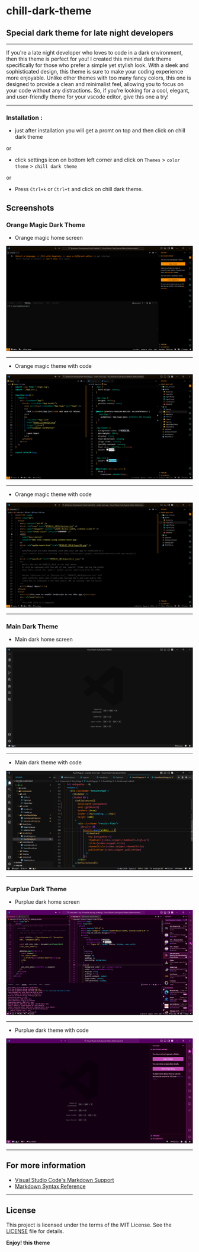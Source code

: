 # chill-dark-theme

## Special dark theme for late night developers

---

If you're a late night developer who loves to code in a dark environment, then this theme is perfect for you! I created this minimal dark theme specifically for those who prefer a simple yet stylish look. With a sleek and sophisticated design, this theme is sure to make your coding experience more enjoyable. Unlike other themes with too many fancy colors, this one is designed to provide a clean and minimalist feel, allowing you to focus on your code without any distractions. So, if you're looking for a cool, elegant, and user-friendly theme for your vscode editor, give this one a try!

---

### Installation :

- just after installation you will get a promt on top and then click on chill dark theme

or

- click settings icon on bottom left corner and click on `Themes` > `color theme` > `chill dark theme`

or

- Press `Ctrl+k` or `Ctrl+t` and click on chill dark theme.

## Screenshots

### Orange Magic Dark Theme

- Orange magic home screen

![home screen](./screenshots/orange_magic_theme/orange_magic_theme_home.png)

---

- Orange magic theme with code

![theme with code](./screenshots/orange_magic_theme/orange_magic_theme_withcode.png)

---

- Orange magic theme with code

![theme with code](./screenshots/orange_magic_theme/orange_magic_theme_withcode2.png)

---

### Main Dark Theme

- Main dark home screen

![home screen](./screenshots/dark_theme/dark_theme_home.png)

---

- Main dark theme with code

![theme with code](./screenshots/dark_theme/dark_theme_withcode.png)

---

### Purplue Dark Theme

- Purplue dark home screen

![home screen](./screenshots/purple_dark_theme/purple_dark_theme_home.png)

---

- Purplue dark theme with code

![theme with code](./screenshots/purple_dark_theme/purple_dark_theme_withcode.png)

---

## For more information

- [Visual Studio Code's Markdown Support](http://code.visualstudio.com/docs/languages/markdown)
- [Markdown Syntax Reference](https://help.github.com/articles/markdown-basics/)

---

## License

This project is licensed under the terms of the MIT License. See the [LICENSE](./LICENSE) file for details.

**Enjoy! this theme**
